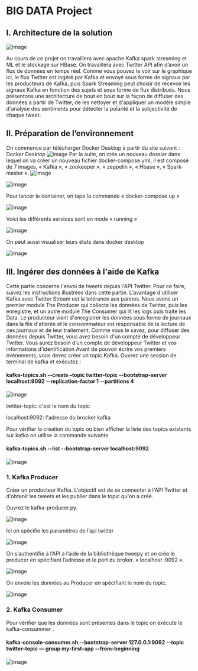 # BIG DATA Project

## I.	Architecture de la solution

![image](https://user-images.githubusercontent.com/78708481/211147804-2ba829ca-59e2-4344-aacd-478ccc25e8d1.png)

Au cours de ce projet on travaillera avec apache Kafka spark streaming et ML et le stockage sur HBase. On travaillera avec Twitter API afin d’avoir un flux de données en temps réel.
Comme vous pouvez le voir sur le graphique ici, le flux Twitter est ingéré par Kafka et envoyé sous forme de signaux par les producteurs de Kafka, puis Spark Streaming peut choisir de recevoir les signaux Kafka en fonction des sujets et sous forme de flux distribués. 
Nous présentons une architecture de bout en bout sur la façon de diffuser des données à partir de Twitter, de les nettoyer et d'appliquer un modèle simple d'analyse des sentiments pour détecter la polarité et la subjectivité de chaque tweet.

## II. Préparation de l’environnement
On commence par télécharger Docker Desktop à partir du site suivant : Docker Desktop
![image](https://user-images.githubusercontent.com/78708481/211148970-0aaba6ac-c681-4ee2-a1ad-e32a9c93876f.png)
Par la suite, on crée un nouveau dossier dans lequel on va créer un nouveau fichier docker-compose.yml, il est composé de 7 images, « Kafka », « zookeeper », « zeppelin », « Hbase », « Spark-master ».
![image](https://user-images.githubusercontent.com/78708481/211149025-f62217de-0998-44ea-9bae-ceafd03010ed.png)

![image](https://user-images.githubusercontent.com/78708481/211149032-61911dea-9e02-4d01-b4ae-8b3d8813fbd2.png)

Pour lancer le container, on tape la commande « docker-compose up » 

![image](https://user-images.githubusercontent.com/78708481/211149054-81ce4f9a-147e-496f-af24-abdafa3e7aa0.png)

Voici les différents services sont en mode « running »

![image](https://user-images.githubusercontent.com/78708481/211149066-c2704ced-fae8-48c0-820c-1d7cda6c1a98.png)

On peut aussi visualiser leurs états dans docker desktop

![image](https://user-images.githubusercontent.com/78708481/211149085-7778b5cd-8bbb-49a2-90a2-dc602c62b8b0.png)

## III.	Ingérer des données à l'aide de Kafka
Cette partie concerne l'envoi de tweets depuis l'API Twitter. Pour ce faire, suivez les instructions illustrées dans cette partie.
L'avantage d'utiliser Kafka avec Twitter Stream est la tolérance aux pannes. Nous avons un premier module The Producer qui collecte les données de Twitter, puis les enregistre, et un autre module The Consumer qui lit les logs puis traite les Data. Le producteur vient d'enregistrer les données sous forme de journaux dans la file d'attente et le consommateur est responsable de la lecture de ces journaux et de leur traitement.
Comme vous le savez, pour diffuser des données depuis Twitter, vous avez besoin d'un compte de développeur Twitter. Vous aurez besoin d’un compte de développeur Twitter et vos informations d'identification
Avant de pouvoir écrire vos premiers événements, vous devez créer un topic Kafka. Ouvrez une session de terminal de kafka et exécutez : 
#### kafka-topics.sh --create –topic twitter-topic --bootstrap-server localhost:9092 --replication-factor 1 --partitions 4

![image](https://user-images.githubusercontent.com/78708481/211149234-7366047b-3162-4a54-b521-e800478e0dc3.png)

twitter-topic: c'est le nom du topic 

localhost:9092: l'adresse du brocker kafka

Pour vérifier la création du topic ou bien afficher la liste des topics existants sur kafka on utilise la commande suivante
#### kafka-topics.sh --list --bootstrap-server localhost:9092

![image](https://user-images.githubusercontent.com/78708481/211149276-aa78fdfb-b1c5-4997-8a5a-be337f311188.png)

### 1.	Kafka Producer

Créer un producteur Kafka. L'objectif est de se connecter à l'API Twitter et d'obtenir les tweets et les publier dans le topic qu'on a créé.

 Ouvrez le kafka-producer.py.
 
 ![image](https://user-images.githubusercontent.com/78708481/211149402-9383ed1b-4acc-48b0-b086-68b6d26bc7bf.png)

Ici on spécifie les paramètres de l’api twitter

![image](https://user-images.githubusercontent.com/78708481/211149418-332ad1c3-bbd6-42c7-8318-818306c53b6f.png)

On s’authentifie à l’API à l’aide de la bibliothèque tweepy et on crée le producer en spécifiant l’adresse et le port du broker. « localhost :9092 ».

![image](https://user-images.githubusercontent.com/78708481/211149438-da22e10b-5c4b-4fb9-aa36-44dfdc250c06.png)

On envoie les données au Producer en spécifiant le nom du topic.

![image](https://user-images.githubusercontent.com/78708481/211149454-d65e9be4-dd42-4667-888f-0cfa9ab1f82f.png)


### 2.	Kafka Consumer
Pour vérifier que les données sont présentes dans le topic on exécute le kafka-consummer .
#### kafka-console-consumer.sh --bootstrap-server 127.0.0.1:9092 --topic twitter-topic — group my-first-app --from-beginning

![image](https://user-images.githubusercontent.com/78708481/211149519-e6cf72c4-99d1-4eed-8294-2f3db6e86ea4.png)

 

 





